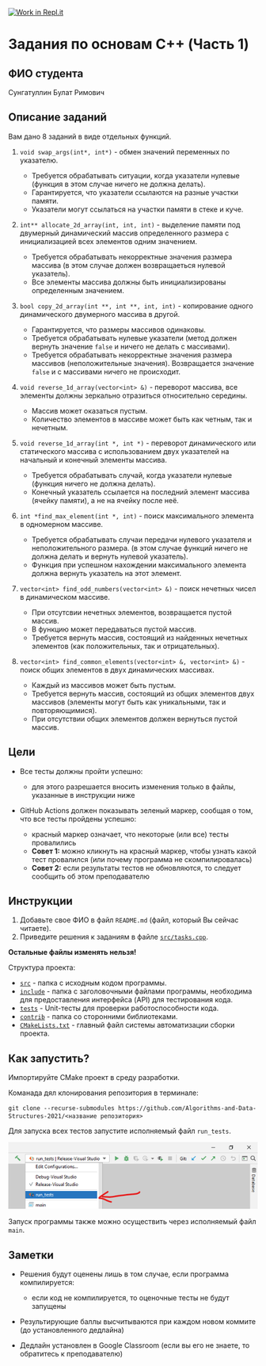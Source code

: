 [![Work in Repl.it](https://classroom.github.com/assets/work-in-replit-14baed9a392b3a25080506f3b7b6d57f295ec2978f6f33ec97e36a161684cbe9.svg)](https://classroom.github.com/online_ide?assignment_repo_id=4230529&assignment_repo_type=AssignmentRepo)
# Задания по основам C++ (Часть 1)

## ФИО студента
Сунгатуллин Булат Римович

## Описание заданий

Вам дано 8 заданий в виде отдельных функций.

1. `void swap_args(int*, int*)` - обмен значений переменных по указателю.
   
   - Требуется обрабатывать ситуации, когда указатели нулевые 
     (функция в этом случае ничего не должна делать).
   - Гарантируется, что указатели ссылаются на разные участки памяти.
   - Указатели могут ссылаться на участки памяти в стеке и куче.
    

2. `int** allocate_2d_array(int, int, int)` - выделение памяти под двумерный динамический массив определенного 
   размера с инициализацией всех элементов одним значением.
   
   - Требуется обрабатывать некорректные значения размера массива 
     (в этом случае должен возвращаеться нулевой указатель).
   - Все элементы массива должны быть инициализированы определенным значением.
    

3. `bool copy_2d_array(int **, int **, int, int)` - копирование одного динамического двумерного массива в другой.
   
    - Гарантируется, что размеры массивов одинаковы.
    - Требуется обрабатывать нулевые указатели (метод должен вернуть значение `false` и ничего не делать с массивами).
    - Требуется обрабатывать некорректные значения размера массивов (неположительные значения). 
      Возвращается значение `false` и с массивами ничего не происходит.
      
4. `void reverse_1d_array(vector<int> &)` - переворот массива, все элементы должны зеркально отразиться относительно середины.
   
   - Массив может оказаться пустым.
   - Количество элементов в массиве может быть как четным, так и нечетным.
   

5. `void reverse_1d_array(int *, int *)` - переворот динамического или статического массива 
   с использованием двух указателей на начальный и конечный элементы массива.
   
   - Требуется обрабатывать случай, когда указатели нулевые (функция ничего не должна делать).
   - Конечный указатель ссылается на последний элемент массива (ячейку памяти), а не на ячейку после неё.
   

6. `int *find_max_element(int *, int)` - поиск максимального элемента в одномерном массиве.
   
   - Требуется обрабатывать случаи передачи нулевого указателя и неположительного размера.
     (в этом случае функций ничего не должна делать и вернуть нулевой указатель).
   - Функция при успешном нахождении максимального элемента должна вернуть указатель на этот элемент.


7. `vector<int> find_odd_numbers(vector<int> &)` - поиск нечетных чисел в динамическом массиве.

   - При отсутсвии нечетных элементов, возвращается пустой массив.
   - В функцию может передаваться пустой массив.
   - Требуется вернуть массив, состоящий из найденных нечетных элементов (как положительных, так и отрицательных).
   

8. `vector<int> find_common_elements(vector<int> &, vector<int> &)` - поиск общих элементов в двух динамических массивах.

   - Каждый из массивов может быть пустым.
   - Требуется вернуть массив, состоящий из общих элементов двух массивов (элементы могут быть как уникальными, так и повторяющимися).
   - При отсутствии общих элементов должен вернуться пустой массив. 

## Цели

- Все тесты должны пройти успешно:
   - для этого разрешается вносить изменения только в файлы, указанные в инструкции ниже
  
- GitHub Actions должен показывать зеленый маркер, сообщая о том, что все тесты пройдены успешно:
   - красный маркер означает, что некоторые (или все) тесты провалились
   - **Совет 1:** можно кликнуть на красный маркер, чтобы узнать какой тест провалился (или почему программа не скомпилировалась)
   - **Совет 2:** если результаты тестов не обновляются, то следует сообщить об этом преподавателю

## Инструкции

1. Добавьте свое ФИО в файл `README.md` (файл, который Вы сейчас читаете).
2. Приведите решения к заданиям в файле [`src/tasks.cpp`](src/tasks.cpp).

**Остальные файлы изменять нельзя!**

Структура проекта:
- [`src`](src) - папка с исходным кодом программы.
- [`include`](include) - папка с заголовочными файлами программы, необходима для предоставления интерфейса (API) для тестирования кода.
- [`tests`](tests) - Unit-тесты для проверки работоспособности кода.
- [`contrib`](contrib) - папка со сторонними библиотеками.
- [`CMakeLists.txt`](CMakeLists.txt) - главный файл системы автоматизации сборки проекта.

## Как запустить?

Импортируйте CMake проект в среду разработки.

Команада дял клонирования репозитория в терминале:
```shell
git clone --recurse-submodules https://github.com/Algorithms-and-Data-Structures-2021/<название репозитория>
```

Для запуска всех тестов запустите исполняемый файл `run_tests`.

![Запуск всех тестов](assets/how-to-run-all-tests.png)

Запуск программы также можно осуществить через исполняемый файл `main`.


## Заметки
- Решения будут оценены лишь в том случае, если программа компилируется:
   - если код не компилируется, то оценочные тесты не будут запущены
   
- Результирующие баллы высчитываются при каждом новом коммите (до установленного дедлайна)
- Дедлайн установлен в Google Classroom (если вы его не знаете, то обратитесь к преподавателю)
